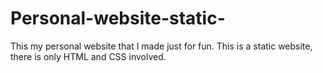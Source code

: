 # Personal-website-static-
This my personal website that I made just for fun. This is a static website, there is only HTML and CSS involved.



